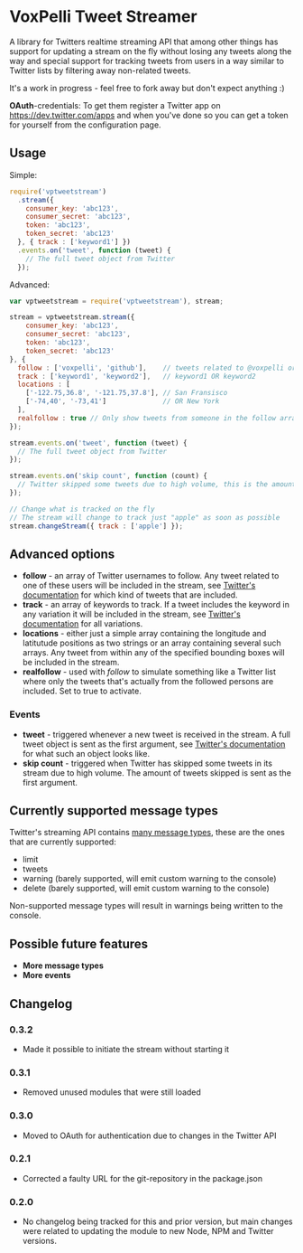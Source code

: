 # VoxPelli Tweet Streamer

A library for Twitters realtime streaming API that among other things has support for updating a stream on the fly without losing any tweets along the way and special support for tracking tweets from users in a way similar to Twitter lists by filtering away non-related tweets.

It's a work in progress - feel free to fork away but don't expect anything :)

**OAuth**-credentials: To get them register a Twitter app on https://dev.twitter.com/apps and when you've done so you can get a token for yourself from the configuration page.

## Usage

Simple:

```javascript
require('vptweetstream')
  .stream({
    consumer_key: 'abc123',
    consumer_secret: 'abc123',
    token: 'abc123',
    token_secret: 'abc123'
  }, { track : ['keyword1'] })
  .events.on('tweet', function (tweet) {
    // The full tweet object from Twitter
  });
```

Advanced:

```javascript
var vptweetstream = require('vptweetstream'), stream;

stream = vptweetstream.stream({
    consumer_key: 'abc123',
    consumer_secret: 'abc123',
    token: 'abc123',
    token_secret: 'abc123'
}, {
  follow : ['voxpelli', 'github'],    // tweets related to @voxpelli or @github
  track : ['keyword1', 'keyword2'],   // keyword1 OR keyword2
  locations : [
    ['-122.75,36.8', '-121.75,37.8'], // San Fransisco
    ['-74,40', '-73,41']              // OR New York
  ],
  realfollow : true // Only show tweets from someone in the follow array
});

stream.events.on('tweet', function (tweet) {
  // The full tweet object from Twitter
});

stream.events.on('skip count', function (count) {
  // Twitter skipped some tweets due to high volume, this is the amount skipped
});

// Change what is tracked on the fly
// The stream will change to track just "apple" as soon as possible
stream.changeStream({ track : ['apple'] });
```

## Advanced options

* **follow** - an array of Twitter usernames to follow. Any tweet related to one of these users will be included in the stream, see [Twitter's documentation](https://dev.twitter.com/docs/streaming-apis/parameters#follow) for which kind of tweets that are included.
* **track** - an array of keywords to track. If a tweet includes the keyword in any variation it will be included in the stream, see [Twitter's documentation](https://dev.twitter.com/docs/streaming-apis/parameters#track) for all variations.
* **locations** - either just a simple array containing the longitude and latitutude positions as two strings or an array containing several such arrays. Any tweet from within any of the specified bounding boxes will be included in the stream.
* **realfollow** - used with *follow* to simulate something like a Twitter list where only the tweets that's actually from the followed persons are included. Set to true to activate.

### Events

* **tweet** - triggered whenever a new tweet is received in the stream. A full tweet object is sent as the first argument, see [Twitter's documentation](https://dev.twitter.com/docs/platform-objects/tweets) for what such an object looks like.
* **skip count** - triggered when Twitter has skipped some tweets in its stream due to high volume. The amount of tweets skipped is sent as the first argument.

## Currently supported message types

Twitter's streaming API contains [many message types](https://dev.twitter.com/docs/streaming-apis/messages), these are the ones that are currently supported:

* limit
* tweets
* warning (barely supported, will emit custom warning to the console)
* delete (barely supported, will emit custom warning to the console)

Non-supported message types will result in warnings being written to the console.

## Possible future features

* **More message types**
* **More events**

## Changelog

### 0.3.2

* Made it possible to initiate the stream without starting it

### 0.3.1

* Removed unused modules that were still loaded

### 0.3.0

* Moved to OAuth for authentication due to changes in the Twitter API

### 0.2.1

* Corrected a faulty URL for the git-repository in the package.json

### 0.2.0

* No changelog being tracked for this and prior version, but main changes were related to updating the module to new Node, NPM and Twitter versions.
